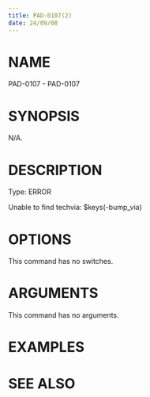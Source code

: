 ```yaml
---
title: PAD-0107(2)
date: 24/09/08
---
```


# NAME

PAD-0107 - PAD-0107

# SYNOPSIS

N/A.

# DESCRIPTION

Type: ERROR

Unable to find techvia: $keys(-bump_via)

# OPTIONS

This command has no switches.

# ARGUMENTS

This command has no arguments.

# EXAMPLES

# SEE ALSO
